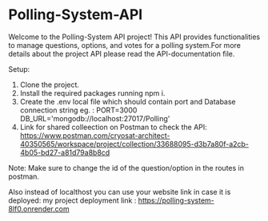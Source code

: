 # Polling-System-API
Welcome to the Polling-System API project! This API provides functionalities to manage questions, options, and votes for a polling system.For more details about the project API please read the API-documentation file. 


Setup:
1. Clone the project.
2. Install the required packages running npm i.
3. Create the .env local file which should contain port and Database connection string eg. :
    PORT=3000
    DB_URL='mongodb://localhost:27017/Polling'
4. Link for shared colleection on Postman to check the API:
    https://www.postman.com/cryosat-architect-40350565/workspace/project/collection/33688095-d3b7a80f-a2cb-4b05-bd27-a81d79a8b8cd

Note: Make sure to change the id of the question/option in the routes in postman.


  Also instead of localthost you can use your website link in case it is deployed:
    my project deployment link : https://polling-system-8lf0.onrender.com
